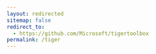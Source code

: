 ```yaml
---
layout: redirected
sitemap: false
redirect_to:
  - https://github.com/Microsoft/tigertoolbox
permalink: /tiger
---
```

